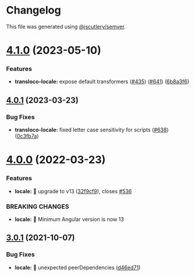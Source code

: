 # Changelog

This file was generated using [@jscutlery/semver](https://github.com/jscutlery/semver).

# [4.1.0](https://github.com/ngneat/transloco/compare/transloco-locale-4.0.1...transloco-locale-4.1.0) (2023-05-10)


### Features

* **transloco-locale:** expose default transformers ([#435](https://github.com/ngneat/transloco/issues/435)) ([#641](https://github.com/ngneat/transloco/issues/641)) ([6b8a3f6](https://github.com/ngneat/transloco/commit/6b8a3f69a4cbd77e679c675a2d61116a6b57ed09))



## [4.0.1](https://github.com/ngneat/transloco/compare/transloco-locale-4.0.0...transloco-locale-4.0.1) (2023-03-23)


### Bug Fixes

* **transloco-locale:** fixed letter case sensitivity for scripts ([#638](https://github.com/ngneat/transloco/issues/638)) ([0c3fb7a](https://github.com/ngneat/transloco/commit/0c3fb7ab3a96abc683fff7581692943b42b049e4))



# [4.0.0](https://github.com/ngneat/transloco/compare/transloco-locale-3.0.1...transloco-locale-4.0.0) (2022-03-23)


### Features

* **locale:** 🎸 upgrade to v13 ([32f9cf9](https://github.com/ngneat/transloco/commit/32f9cf9f65e6534a3608440e7a4d80ffc8d8d967)), closes [#536](https://github.com/ngneat/transloco/issues/536)


### BREAKING CHANGES

* **locale:** 🧨 Minimum Angular version is now 13



## [3.0.1](https://github.com/ngneat/transloco/compare/transloco-locale-3.0.0...transloco-locale-3.0.1) (2021-10-07)

### Bug Fixes

- **locale:** 🐛 unexpected peerDependencies ([d46ed71](https://github.com/ngneat/transloco/commit/d46ed71a4fd67cb6995d7502ba60cf6eefa902ff))
